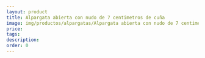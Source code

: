 ```yaml
---
layout: product
title: Alpargata abierta con nudo de 7 centimetros de cuña
image: img/productos/alpargatas/Alpargata abierta con nudo de 7 centimetros de cuña.webp
price: 
tags: 
description: 
order: 0
---
```

